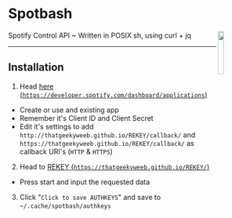 
<h1> Spotbash </h1><p><p><img src="https://cdn.discordapp.com/attachments/699685435198144553/758393878947561522/spotbash_ex2.png" width="15%" align="right"> </p>Spotify Control API ~ Written in POSIX sh, using curl + jq</p>

***
## Installation
1. Head [here (`https://developer.spotify.com/dashboard/applications`)](https://developer.spotify.com/dashboard/applications)  
  - Create or use and existing app
  - Remember it's Client ID and Client Secret
  - Edit it's settings to add `http://thatgeekyweeb.github.io/REKEY/callback/` and `https://thatgeekyweeb.github.io/REKEY/callback/` as callback URI's (`HTTP` & `HTTPS`)
2. Head to [REKEY (`https://thatgeekyweeb.github.io/REKEY/`)](https://thatgeekyweeb.github.io/REKEY/)
  - Press start and input the requested data
3. Click "`Click to save AUTHKEYS`" and save to `~/.cache/spotbash/authkeys`
